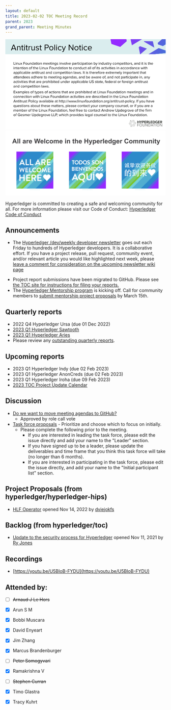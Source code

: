 ```yaml
---
layout: default
title: 2023-02-02 TOC Meeting Record
parent: 2023
grand_parent: Meeting Minutes
---
```

![Antitrust Policy Notice](../images/antitrust-policy-notice.png "Antitrust Policy Notice")
![All are Welcome in the Hyperledger Community](../images/all-are-welcome.png "All are Welcome in the Hyperledger Community")

Hyperledger is committed to creating a safe and welcoming community for all. For more information please visit our Code of Conduct: [Hyperledger Code of Conduct](https://toc.hyperledger.org/governing-documents/code-of-conduct.html)

## Announcements

* The [Hyperledger /dev/weekly developer newsletter](https://wiki.hyperledger.org/pages/viewpage.action?pageId=39618905) goes out each Friday to hundreds of Hyperledger developers. It is a collaborative effort. If you have a project release, pull request, community event, and/or relevant article you would like highlighted next week, please [leave a comment for consideration on the upcoming newsletter wiki page](https://wiki.hyperledger.org/display/DR/2023)
- Project report submissions have been migrated to GitHub. Please see [the TOC site for instructions for
  filing your reports.](https://toc.hyperledger.org/project-reports/#instructions-for-filing)
- The [Hyperledger Mentorship program](https://wiki.hyperledger.org/display/INTERN/Hyperledger+Mentorship+Program) is kicking off. Call
  for community members to [submit mentorship project proposals](https://wiki.hyperledger.org/display/INTERN/Mentorship+Projects) by March
  15th. 

## Quarterly reports

- 2022 Q4 Hyperledger Ursa (due 01 Dec 2022)
- [2023 Q1 Hyperledger Sawtooth](https://toc.hyperledger.org/project-reports/2023/2023-Q1-Hyperledger-Sawtooth.html)
- [2023 Q1 Hyperledger Aries](https://toc.hyperledger.org/project-reports/2023/2023-Q1-Hyperledger-Aries.html)
- Please review any [outstanding quarterly reports](https://github.com/hyperledger/toc/pulls?q=is%3Apr+is%3Aopen+label%3Aquarterly-report+user-review-requested%3A%40me).

## Upcoming reports

- 2023 Q1 Hyperledger Indy (due 02 Feb 2023)
- 2023 Q1 Hyperledger AnonCreds (due 02 Feb 2023)
- 2023 Q1 Hyperledger Iroha (due 09 Feb 2023)
- [2023 TOC Project Update Calendar](https://wiki.hyperledger.org/display/TSC/2023+TOC+Project+Update+Calendar)

## Discussion

- [Do we want to move meeting agendas to GitHub?](https://github.com/hyperledger/toc/issues/56)
  - Approved by role call vote
- [Task force proposals](https://github.com/hyperledger/toc/labels/task-force-proposal) - Prioritize and choose which to focus on
  initially.
  - Please complete the following prior to the meeting. 
    - If you are interested in leading the task force, please edit the
      issue directly and add your name to the "Leader" section.
    - If you have signed up to be a leader, please update the
      deliverables and time frame that you think this task force will
      take (no longer than 6 months).
    - If you are interested in participating in the task force, please
      edit the issue directly, and add your name to the "Initial
      participant list" section.

## Project Proposals (from hyperledger/hyperledger-hips)

  - [HLF Operator](https://github.com/hyperledger/hyperledger-hip/pull/8) opened Nov 14, 2022 by [dviejokfs](https://github.com/dviejokfs")

## Backlog (from hyperledger/toc)

  - [Update to the security process for Hyperledger](https://github.com/hyperledger/toc/issues/20) opened Nov 11, 2021 by [Ry Jones](https://github.com/ryjones)

## Recordings

* [https://youtu.be/U5BIoB-FYDU](https://youtu.be/U5BIoB-FYDU)


## Attended by:
* [ ] ~~Arnaud J Le Hors~~
* [x] Arun S M
* [x] Bobbi Muscara
* [x] David Enyeart
* [x] Jim Zhang
* [x] Marcus Brandenburger
* [ ] ~~Peter Somogyvari~~
* [x] Ramakrishna V
* [ ] ~~Stephen Curran~~
* [x] Timo Glastra
* [x] Tracy Kuhrt

